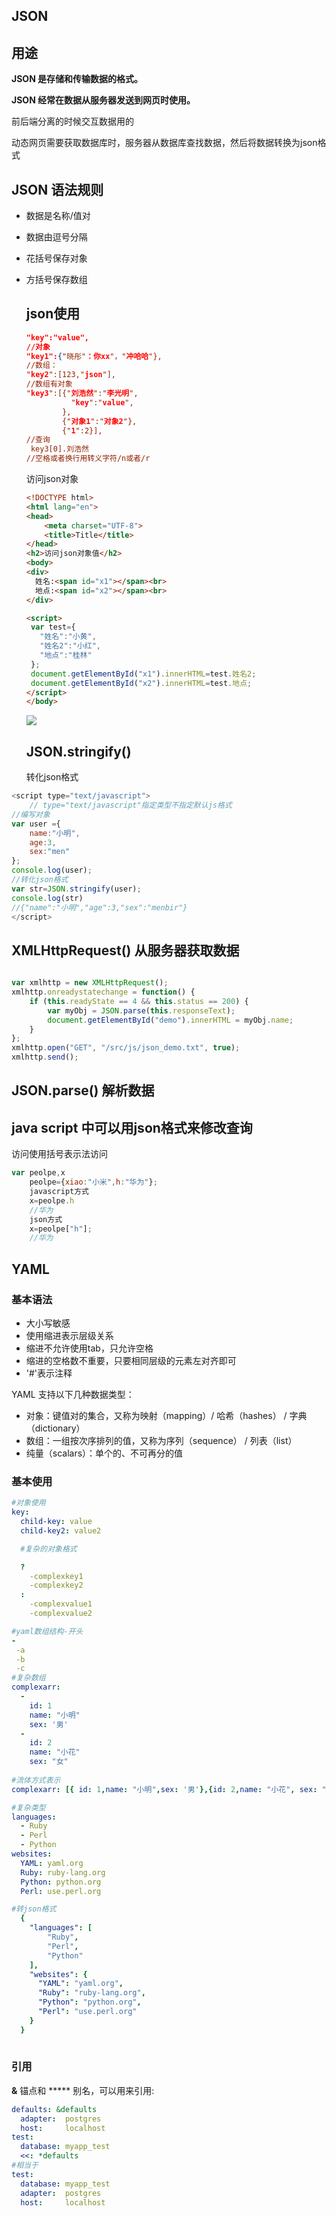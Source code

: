 ## JSON

## 用途

**JSON 是存储和传输数据的格式。**

**JSON 经常在数据从服务器发送到网页时使用。**

前后端分离的时候交互数据用的

动态网页需要获取数据库时，服务器从数据库查找数据，然后将数据转换为json格式

## JSON 语法规则

- 数据是名称/值对

- 数据由逗号分隔

- 花括号保存对象

- 方括号保存数组

  ## json使用
  
  ```json
  "key":"value",
  //对象
  "key1":{"晓彤"：你xx"，"冲哈哈"},
  //数组：
  "key2":[123,"json"],
  //数组有对象
  "key3":[{"刘浩然":"李光明",
            "key":"value",
          },
          {"对象1":"对象2"},
          {"1":2}],
  //查询
   key3[0].刘浩然
  //空格或者换行用转义字符/n或者/r
  ```
  
  访问json对象
  
  ```html
  <!DOCTYPE html>
  <html lang="en">
  <head>
      <meta charset="UTF-8">
      <title>Title</title>
  </head>
  <h2>访问json对象值</h2>
  <body>
  <div>
    姓名:<span id="x1"></span><br>
    地点:<span id="x2"></span><br>
  </div>
  
  <script>
   var test={
     "姓名":"小黄",
     "姓名2":"小红",
     "地点":"桂林"
   };
   document.getElementById("x1").innerHTML=test.姓名2;
   document.getElementById("x2").innerHTML=test.地点;
  </script>
  </body>
  ```
  
  ![](\images\test6.png)
  
  ## JSON.stringify()
  
  转化json格式 

```javascript
<script type="text/javascript">
    // type="text/javascript"指定类型不指定默认js格式
//编写对象
var user ={
    name:"小明",
    age:3,
    sex:"men"
};
console.log(user);
//转化json格式
var str=JSON.stringify(user);
console.log(str)
//{"name":"小明","age":3,"sex":"menbir"}
</script>
```

## XMLHttpRequest() 从服务器获取数据

```javascript

var xmlhttp = new XMLHttpRequest();
xmlhttp.onreadystatechange = function() {
    if (this.readyState == 4 && this.status == 200) {
        var myObj = JSON.parse(this.responseText);
        document.getElementById("demo").innerHTML = myObj.name;
    }
};
xmlhttp.open("GET", "/src/js/json_demo.txt", true);
xmlhttp.send();
```

## JSON.parse() 解析数据

## java script 中可以用json格式来修改查询

访问使用括号表示法访问 

```javascript
var peolpe,x
    peolpe={xiao:"小米",h:"华为"};
    javascript方式    
    x=peolpe.h
    //华为
    json方式
    x=peolpe["h"];
    //华为
```

## YAML

### 基本语法

- 大小写敏感
- 使用缩进表示层级关系
- 缩进不允许使用tab，只允许空格
- 缩进的空格数不重要，只要相同层级的元素左对齐即可
- '#'表示注释

YAML 支持以下几种数据类型：

- 对象：键值对的集合，又称为映射（mapping）/ 哈希（hashes） / 字典（dictionary）
- 数组：一组按次序排列的值，又称为序列（sequence） / 列表（list）
- 纯量（scalars）：单个的、不可再分的值

### 基本使用

```yaml
#对象使用
key:
  child-key: value
  child-key2: value2

  #复杂的对象格式

  ?
    -complexkey1
    -complexkey2
  :
    -complexvalue1
    -complexvalue2

#yaml数组结构-开头
-
 -a
 -b
 -c
#复杂数组
complexarr:
  -
    id: 1
    name: "小明"
    sex: '男'
  -
    id: 2
    name: "小花"
    sex: "女"
    
#流体方式表示
complexarr: [{ id: 1,name: "小明",sex: '男'},{id: 2,name: "小花", sex: "女"}]
```

```yaml
#复杂类型
languages:
  - Ruby
  - Perl
  - Python
websites:
  YAML: yaml.org
  Ruby: ruby-lang.org
  Python: python.org
  Perl: use.perl.org

#转json格式
  {
    "languages": [
        "Ruby",
        "Perl",
        "Python"
    ],
    "websites": {
      "YAML": "yaml.org",
      "Ruby": "ruby-lang.org",
      "Python": "python.org",
      "Perl": "use.perl.org"
    }
  }
  
```

### 引用

**&** 锚点和 ***** 别名，可以用来引用:

```yaml
defaults: &defaults
  adapter:  postgres
  host:     localhost
test:
  database: myapp_test
  <<: *defaults
#相当于
test:
  database: myapp_test
  adapter:  postgres
  host:     localhost
```